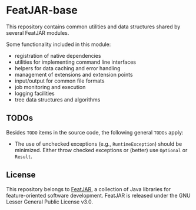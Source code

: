 # FeatJAR-base

This repository contains common utilities and data structures shared by several FeatJAR modules.

Some functionality included in this module:

* registration of native dependencies
* utilities for implementing command line interfaces
* helpers for data caching and error handling
* management of extensions and extension points
* input/output for common file formats
* job monitoring and execution
* logging facilities
* tree data structures and algorithms

## TODOs

Besides `TODO` items in the source code, the following general `TODOs` apply:

* The use of unchecked exceptions (e.g., `RuntimeException`) should be minimized.
  Either throw checked exceptions or (better) use `Optional` or `Result`.

## License

This repository belongs to [FeatJAR](https://github.com/FeatureIDE/FeatJAR), a collection of Java libraries for feature-oriented software development.
FeatJAR is released under the GNU Lesser General Public License v3.0.